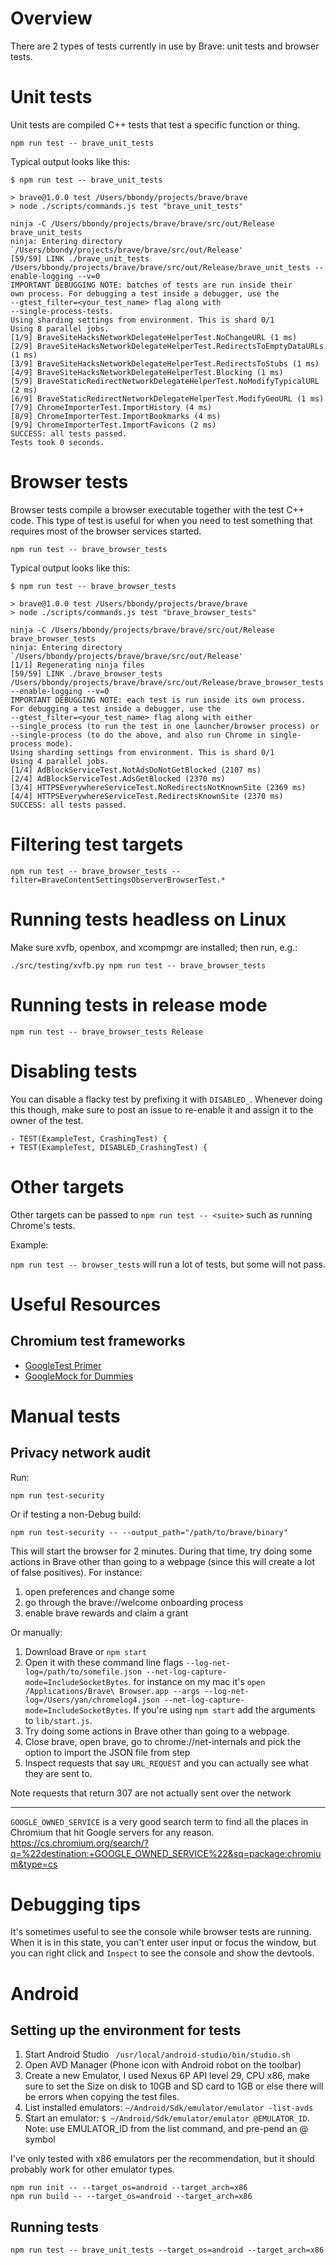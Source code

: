 # Overview

There are 2 types of tests currently in use by Brave: unit tests and browser tests.

# Unit tests

Unit tests are compiled C++ tests that test a specific function or thing.

```
npm run test -- brave_unit_tests
```

Typical output looks like this:


```
$ npm run test -- brave_unit_tests

> brave@1.0.0 test /Users/bbondy/projects/brave/brave
> node ./scripts/commands.js test "brave_unit_tests"

ninja -C /Users/bbondy/projects/brave/brave/src/out/Release brave_unit_tests
ninja: Entering directory `/Users/bbondy/projects/brave/brave/src/out/Release'
[59/59] LINK ./brave_unit_tests
/Users/bbondy/projects/brave/brave/src/out/Release/brave_unit_tests --enable-logging --v=0
IMPORTANT DEBUGGING NOTE: batches of tests are run inside their
own process. For debugging a test inside a debugger, use the
--gtest_filter=<your_test_name> flag along with
--single-process-tests.
Using sharding settings from environment. This is shard 0/1
Using 8 parallel jobs.
[1/9] BraveSiteHacksNetworkDelegateHelperTest.NoChangeURL (1 ms)
[2/9] BraveSiteHacksNetworkDelegateHelperTest.RedirectsToEmptyDataURLs (1 ms)
[3/9] BraveSiteHacksNetworkDelegateHelperTest.RedirectsToStubs (1 ms)
[4/9] BraveSiteHacksNetworkDelegateHelperTest.Blocking (1 ms)
[5/9] BraveStaticRedirectNetworkDelegateHelperTest.NoModifyTypicalURL (2 ms)
[6/9] BraveStaticRedirectNetworkDelegateHelperTest.ModifyGeoURL (1 ms)
[7/9] ChromeImporterTest.ImportHistory (4 ms)
[8/9] ChromeImporterTest.ImportBookmarks (4 ms)
[9/9] ChromeImporterTest.ImportFavicons (2 ms)
SUCCESS: all tests passed.
Tests took 0 seconds.
```

# Browser tests

Browser tests compile a browser executable together with the test C++ code.  This type of test is useful for when you need to test something that requires most of the browser services started.

```
npm run test -- brave_browser_tests
```

Typical output looks like this:

```
$ npm run test -- brave_browser_tests

> brave@1.0.0 test /Users/bbondy/projects/brave/brave
> node ./scripts/commands.js test "brave_browser_tests"

ninja -C /Users/bbondy/projects/brave/brave/src/out/Release brave_browser_tests
ninja: Entering directory `/Users/bbondy/projects/brave/brave/src/out/Release'
[1/1] Regenerating ninja files
[59/59] LINK ./brave_browser_tests
/Users/bbondy/projects/brave/brave/src/out/Release/brave_browser_tests --enable-logging --v=0
IMPORTANT DEBUGGING NOTE: each test is run inside its own process.
For debugging a test inside a debugger, use the
--gtest_filter=<your_test_name> flag along with either
--single_process (to run the test in one launcher/browser process) or
--single-process (to do the above, and also run Chrome in single-process mode).
Using sharding settings from environment. This is shard 0/1
Using 4 parallel jobs.
[1/4] AdBlockServiceTest.NotAdsDoNotGetBlocked (2107 ms)
[2/4] AdBlockServiceTest.AdsGetBlocked (2370 ms)
[3/4] HTTPSEverywhereServiceTest.NoRedirectsNotKnownSite (2369 ms)
[4/4] HTTPSEverywhereServiceTest.RedirectsKnownSite (2370 ms)
SUCCESS: all tests passed.
```
# Filtering test targets

`npm run test -- brave_browser_tests --filter=BraveContentSettingsObserverBrowserTest.*`

# Running tests headless on Linux

Make sure xvfb, openbox, and xcompmgr are installed; then run, e.g.:

`./src/testing/xvfb.py npm run test -- brave_browser_tests`

# Running tests in release mode

`npm run test -- brave_browser_tests Release`

# Disabling tests

You can disable a flacky test by prefixing it with `DISABLED_`.  Whenever doing this though, make sure to post an issue to re-enable it and assign it to the owner of the test. 

```
- TEST(ExampleTest, CrashingTest) {
+ TEST(ExampleTest, DISABLED_CrashingTest) {
```

# Other targets

Other targets can be passed to `npm run test -- <suite>` such as running Chrome's tests.

Example:

`npm run test -- browser_tests` will run a lot of tests, but some will not pass.

# Useful Resources

## Chromium test frameworks

- [GoogleTest Primer](https://github.com/google/googletest/blob/master/googletest/docs/primer.md)
- [GoogleMock for Dummies](https://github.com/google/googletest/blob/master/googlemock/docs/ForDummies.md)

# Manual tests

## Privacy network audit

Run:

`npm run test-security`

Or if testing a non-Debug build:

`npm run test-security -- --output_path="/path/to/brave/binary"`

This will start the browser for 2 minutes. During that time, try doing some actions in Brave other than going to a webpage (since this will create a lot of false positives). For instance:
1. open preferences and change some
2. go through the brave://welcome onboarding process
3. enable brave rewards and claim a grant


Or manually:

1. Download Brave or `npm start`
2. Open it with these command line flags `--log-net-log=/path/to/somefile.json --net-log-capture-mode=IncludeSocketBytes`. for instance on my mac it's `open /Applications/Brave\ Browser.app --args --log-net-log=/Users/yan/chromelog4.json --net-log-capture-mode=IncludeSocketBytes`.  If you're using `npm start` add the arguments to `lib/start.js`.
3. Try doing some actions in Brave other than going to a webpage.
4. Close brave, open brave, go to chrome://net-internals and pick the option to import the JSON file from step 
5. Inspect requests that say `URL_REQUEST` and you can actually see what they are sent to.

Note requests that return 307 are not actually sent over the network

---

`GOOGLE_OWNED_SERVICE` is a very good search term to find all the places in Chromium that hit Google servers for any reason. https://cs.chromium.org/search/?q=%22destination:+GOOGLE_OWNED_SERVICE%22&sq=package:chromium&type=cs


# Debugging tips

It's sometimes useful to see the console while browser tests are running.  When it is in this state, you can't enter user input or focus the window, but you can right click and `Inspect` to see the console and show the devtools.

# Android

## Setting up the environment for tests

1. Start Android Studio ` /usr/local/android-studio/bin/studio.sh`
2. Open AVD Manager (Phone icon with Android robot on the toolbar)
3. Create a new Emulator, I used Nexus 6P API level 29, CPU x86, make sure to set the Size on disk to 10GB and SD card to 1GB or else there will be errors when copying the test files.
4. List installed emulators: `~/Android/Sdk/emulator/emulator -list-avds`
5. Start an emulator: `$ ~/Android/Sdk/emulator/emulator @EMULATOR_ID`. Note: use EMULATOR_ID from the list command, and pre-pend an @ symbol

I've only tested with x86 emulators per the recommendation, but it should probably work for other emulator types.

```
npm run init -- --target_os=android --target_arch=x86
npm run build -- --target_os=android --target_arch=x86
```
## Running tests

`npm run test -- brave_unit_tests --target_os=android --target_arch=x86`